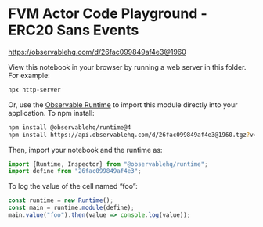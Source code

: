 # FVM Actor Code Playground - ERC20 Sans Events

https://observablehq.com/d/26fac099849af4e3@1960

View this notebook in your browser by running a web server in this folder. For
example:

~~~sh
npx http-server
~~~

Or, use the [Observable Runtime](https://github.com/observablehq/runtime) to
import this module directly into your application. To npm install:

~~~sh
npm install @observablehq/runtime@4
npm install https://api.observablehq.com/d/26fac099849af4e3@1960.tgz?v=3
~~~

Then, import your notebook and the runtime as:

~~~js
import {Runtime, Inspector} from "@observablehq/runtime";
import define from "26fac099849af4e3";
~~~

To log the value of the cell named “foo”:

~~~js
const runtime = new Runtime();
const main = runtime.module(define);
main.value("foo").then(value => console.log(value));
~~~
